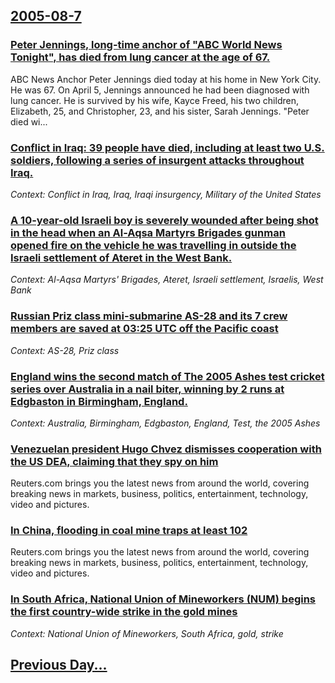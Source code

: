 ## [2005-08-7](/news/2005/08/7/index.md)

### [ Peter Jennings, long-time anchor of "ABC World News Tonight", has died from lung cancer at the age of 67. ](/news/2005/08/7/peter-jennings-long-time-anchor-of-abc-world-news-tonight-has-died-from-lung-cancer-at-the-age-of-67.md)
ABC News Anchor Peter Jennings died today at his home in New York City. He was 67. On April 5, Jennings announced he had been diagnosed with lung cancer. He is survived by his wife, Kayce Freed, his two children, Elizabeth, 25, and Christopher, 23, and his sister, Sarah Jennings. &quot;Peter died wi...

### [ Conflict in Iraq: 39 people have died, including at least two U.S. soldiers, following a series of insurgent attacks throughout Iraq. ](/news/2005/08/7/conflict-in-iraq-39-people-have-died-including-at-least-two-u-s-soldiers-following-a-series-of-insurgent-attacks-throughout-iraq.md)
_Context: Conflict in Iraq, Iraq, Iraqi insurgency, Military of the United States_

### [ A 10-year-old Israeli boy is severely wounded after being shot in the head when an Al-Aqsa Martyrs Brigades gunman opened fire on the vehicle he was travelling in outside the Israeli settlement of Ateret in the West Bank. ](/news/2005/08/7/a-10-year-old-israeli-boy-is-severely-wounded-after-being-shot-in-the-head-when-an-al-aqsa-martyrs-brigades-gunman-opened-fire-on-the-vehic.md)
_Context: Al-Aqsa Martyrs' Brigades, Ateret, Israeli settlement, Israelis, West Bank_

### [ Russian Priz class mini-submarine AS-28 and its 7 crew members are saved at 03:25 UTC off the Pacific coast ](/news/2005/08/7/russian-priz-class-mini-submarine-as-28-and-its-7-crew-members-are-saved-at-03-25-utc-off-the-pacific-coast.md)
_Context: AS-28, Priz class_

### [ England wins the second match of The 2005 Ashes test cricket series over Australia in a nail biter, winning by 2 runs at Edgbaston in Birmingham, England. ](/news/2005/08/7/england-wins-the-second-match-of-the-2005-ashes-test-cricket-series-over-australia-in-a-nail-biter-winning-by-2-runs-at-edgbaston-in-birmi.md)
_Context: Australia, Birmingham, Edgbaston, England, Test, the 2005 Ashes_

### [ Venezuelan president Hugo Chvez dismisses cooperation with the US DEA, claiming that they spy on him ](/news/2005/08/7/venezuelan-president-hugo-chavez-dismisses-cooperation-with-the-us-dea-claiming-that-they-spy-on-him.md)
Reuters.com brings you the latest news from around the world, covering breaking news in markets, business, politics, entertainment, technology, video and pictures.

### [ In China, flooding in coal mine traps at least 102 ](/news/2005/08/7/in-china-flooding-in-coal-mine-traps-at-least-102.md)
Reuters.com brings you the latest news from around the world, covering breaking news in markets, business, politics, entertainment, technology, video and pictures.

### [ In South Africa, National Union of Mineworkers (NUM) begins the first country-wide strike in the gold mines ](/news/2005/08/7/in-south-africa-national-union-of-mineworkers-num-begins-the-first-country-wide-strike-in-the-gold-mines.md)
_Context: National Union of Mineworkers, South Africa, gold, strike_

## [Previous Day...](/news/2005/08/6/index.md)

